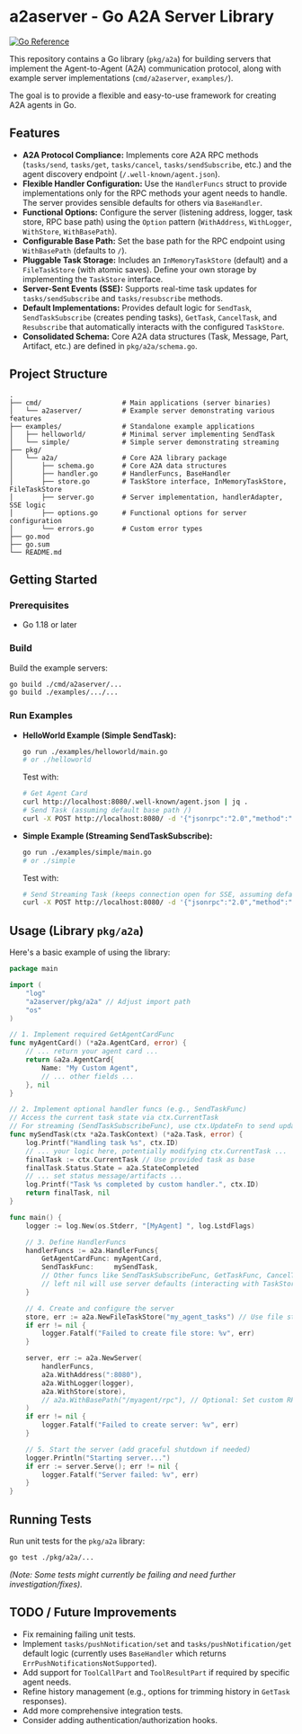 # a2aserver - Go A2A Server Library

[![Go Reference](https://pkg.go.dev/badge/a2aserver/pkg/a2a.svg)](https://pkg.go.dev/a2aserver/pkg/a2a)

This repository contains a Go library (`pkg/a2a`) for building servers that implement the Agent-to-Agent (A2A) communication protocol, along with example server implementations (`cmd/a2aserver`, `examples/`).

The goal is to provide a flexible and easy-to-use framework for creating A2A agents in Go.

## Features

*   **A2A Protocol Compliance:** Implements core A2A RPC methods (`tasks/send`, `tasks/get`, `tasks/cancel`, `tasks/sendSubscribe`, etc.) and the agent discovery endpoint (`/.well-known/agent.json`).
*   **Flexible Handler Configuration:** Use the `HandlerFuncs` struct to provide implementations only for the RPC methods your agent needs to handle. The server provides sensible defaults for others via `BaseHandler`.
*   **Functional Options:** Configure the server (listening address, logger, task store, RPC base path) using the `Option` pattern (`WithAddress`, `WithLogger`, `WithStore`, `WithBasePath`).
*   **Configurable Base Path:** Set the base path for the RPC endpoint using `WithBasePath` (defaults to `/`).
*   **Pluggable Task Storage:** Includes an `InMemoryTaskStore` (default) and a `FileTaskStore` (with atomic saves). Define your own storage by implementing the `TaskStore` interface.
*   **Server-Sent Events (SSE):** Supports real-time task updates for `tasks/sendSubscribe` and `tasks/resubscribe` methods.
*   **Default Implementations:** Provides default logic for `SendTask`, `SendTaskSubscribe` (creates pending tasks), `GetTask`, `CancelTask`, and `Resubscribe` that automatically interacts with the configured `TaskStore`.
*   **Consolidated Schema:** Core A2A data structures (Task, Message, Part, Artifact, etc.) are defined in `pkg/a2a/schema.go`.

## Project Structure

```
.
├── cmd/                    # Main applications (server binaries)
│   └── a2aserver/          # Example server demonstrating various features
├── examples/               # Standalone example applications
│   ├── helloworld/         # Minimal server implementing SendTask
│   └── simple/             # Simple server demonstrating streaming
├── pkg/
│   └── a2a/                # Core A2A library package
│       ├── schema.go       # Core A2A data structures
│       ├── handler.go      # HandlerFuncs, BaseHandler
│       ├── store.go        # TaskStore interface, InMemoryTaskStore, FileTaskStore
│       ├── server.go       # Server implementation, handlerAdapter, SSE logic
│       ├── options.go      # Functional options for server configuration
│       └── errors.go       # Custom error types
├── go.mod
├── go.sum
└── README.md
```

## Getting Started

### Prerequisites

*   Go 1.18 or later

### Build

Build the example servers:

```bash
go build ./cmd/a2aserver/...
go build ./examples/.../...
```

### Run Examples

*   **HelloWorld Example (Simple SendTask):**
    ```bash
    go run ./examples/helloworld/main.go
    # or ./helloworld
    ```
    Test with:
    ```bash
    # Get Agent Card
    curl http://localhost:8080/.well-known/agent.json | jq .
    # Send Task (assuming default base path /)
    curl -X POST http://localhost:8080/ -d '{"jsonrpc":"2.0","method":"tasks/send","params":{"message":{"role":"user","parts":[{"type":"text","text":"Hi"}]}},"id":1}' | jq .
    ```

*   **Simple Example (Streaming SendTaskSubscribe):**
    ```bash
    go run ./examples/simple/main.go
    # or ./simple
    ```
    Test with:
    ```bash
    # Send Streaming Task (keeps connection open for SSE, assuming default base path /)
    curl -X POST http://localhost:8080/ -d '{"jsonrpc":"2.0","method":"tasks/sendSubscribe","params":{"message":{"role":"user","parts":[{"type":"text","text":"Stream test"}]}},"id":2}'
    ```

## Usage (Library `pkg/a2a`)

Here's a basic example of using the library:

```go
package main

import (
	"log"
	"a2aserver/pkg/a2a" // Adjust import path
	"os"
)

// 1. Implement required GetAgentCardFunc
func myAgentCard() (*a2a.AgentCard, error) {
	// ... return your agent card ...
	return &a2a.AgentCard{
		Name: "My Custom Agent",
		// ... other fields ...
	}, nil
}

// 2. Implement optional handler funcs (e.g., SendTaskFunc)
// Access the current task state via ctx.CurrentTask
// For streaming (SendTaskSubscribeFunc), use ctx.UpdateFn to send updates.
func mySendTask(ctx *a2a.TaskContext) (*a2a.Task, error) {
	log.Printf("Handling task %s", ctx.ID)
	// ... your logic here, potentially modifying ctx.CurrentTask ...
	finalTask := ctx.CurrentTask // Use provided task as base
	finalTask.Status.State = a2a.StateCompleted
	// ... set status message/artifacts ...
	log.Printf("Task %s completed by custom handler.", ctx.ID)
	return finalTask, nil
}

func main() {
	logger := log.New(os.Stderr, "[MyAgent] ", log.LstdFlags)

	// 3. Define HandlerFuncs
	handlerFuncs := a2a.HandlerFuncs{
		GetAgentCardFunc: myAgentCard,
		SendTaskFunc:     mySendTask,
		// Other funcs like SendTaskSubscribeFunc, GetTaskFunc, CancelTaskFunc
		// left nil will use server defaults (interacting with TaskStore).
	}

	// 4. Create and configure the server
	store, err := a2a.NewFileTaskStore("my_agent_tasks") // Use file store
	if err != nil {
		logger.Fatalf("Failed to create file store: %v", err)
	}

	server, err := a2a.NewServer(
		handlerFuncs,
		a2a.WithAddress(":8080"),
		a2a.WithLogger(logger),
		a2a.WithStore(store),
		// a2a.WithBasePath("/myagent/rpc"), // Optional: Set custom RPC base path
	)
	if err != nil {
		logger.Fatalf("Failed to create server: %v", err)
	}

	// 5. Start the server (add graceful shutdown if needed)
	logger.Println("Starting server...")
	if err := server.Serve(); err != nil {
		logger.Fatalf("Server failed: %v", err)
	}
}
```

## Running Tests

Run unit tests for the `pkg/a2a` library:

```bash
go test ./pkg/a2a/...
```

*(Note: Some tests might currently be failing and need further investigation/fixes).*

## TODO / Future Improvements

*   Fix remaining failing unit tests.
*   Implement `tasks/pushNotification/set` and `tasks/pushNotification/get` default logic (currently uses `BaseHandler` which returns `ErrPushNotificationsNotSupported`).
*   Add support for `ToolCallPart` and `ToolResultPart` if required by specific agent needs.
*   Refine history management (e.g., options for trimming history in `GetTask` responses).
*   Add more comprehensive integration tests.
*   Consider adding authentication/authorization hooks. 